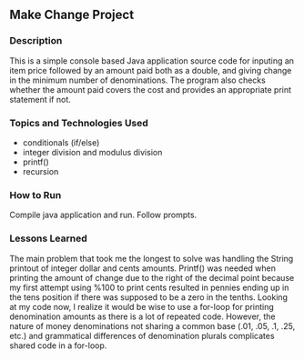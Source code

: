 ## Make Change Project

### Description

This is a simple console based Java application source code for inputing an item price followed by an amount paid both as a double, and giving change in the minimum number of denominations. The program also checks whether the amount paid covers the cost and provides an appropriate print statement if not.

### Topics and Technologies Used

* conditionals (if/else)
* integer division and modulus division
* printf()
* recursion

### How to Run

Compile java application and run. Follow prompts.

### Lessons Learned

The main problem that took me the longest to solve was handling the String printout of integer dollar and cents amounts. Printf() was needed when printing the amount of change due to the right of the decimal point because my first attempt using %100 to print cents resulted in pennies ending up in the tens position if there was supposed to be a zero in the tenths. Looking at my code now, I realize it would be wise to use a for-loop for printing denomination amounts as there is a lot of repeated code. However, the nature of money denominations not sharing a common base (.01, .05, .1, .25, etc.) and grammatical differences of denomination plurals complicates shared code in a for-loop.
